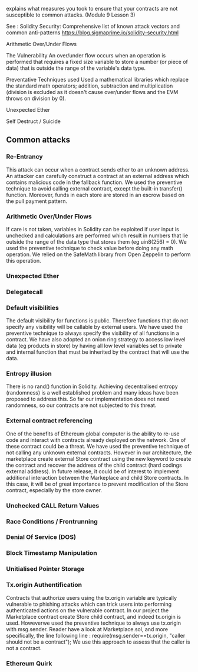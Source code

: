 explains what measures you took to ensure that your contracts are not susceptible to common attacks. (​Module 9 Lesson 3)

See : Solidity Security: Comprehensive list of known attack vectors and common anti-patterns
https://blog.sigmaprime.io/solidity-security.html


Arithmetic Over/Under Flows

The Vulnerability
An over/under flow occurs when an operation is performed that requires a fixed size variable to store a number (or piece of data) that is outside the range of the variable's data type.

Preventative Techniques used
Used a mathematical libraries which replace the standard math operators; addition, subtraction and multiplication (division is excluded as it doesn't cause over/under flows and the EVM throws on division by 0).


Unexpected Ether

Self Destruct / Suicide

## Common attacks
### Re-Entrancy
This attack can occur when a contract sends ether to an unknown address. An attacker can carefully construct a contract at an external address which contains malicious code in the fallback function. We used the preventive technique to avoid calling external contract, except the built-in transfer() function. Moreover, funds in each store are stored in an escrow based on the pull payment pattern.
### Arithmetic Over/Under Flows
If care is not taken, variables in Solidity can be exploited if user input is unchecked and calculations are performed which result in numbers that lie outside the range of the data type that stores them (eg uin8(256) = 0). We used the preventive technique to check value before doing any math operation. We relied on the SafeMath library from Open Zeppelin to perform this operation.
### Unexpected Ether
### Delegatecall
### Default visibilities
The default visibility for functions is public. Therefore functions that do not specify any visibility will be callable by external users. We have used the  preventive technique to always specify the visibility of all functions in a contract. We have also adopted an onion ring strategy to access low level data (eg products in store) by having all low level variables set to private and internal function that must be inherited by the contract that will use the data.
### Entropy illusion
There is no rand() function in Solidity. Achieving decentralised entropy (randomness) is a well established problem and many ideas have been proposed to address this. So far our implementation does not need randomness, so our contracts are not subjected to this threat.
### External contract referencing
One of the benefits of Ethereum global computer is the ability to re-use code and interact with contracts already deployed on the network. One of these contract could be a threat. We have used the preventive technique of not calling any unknown external contracts. However in our architecture, the marketplace create external Store contract using the new keyword to create the contract and recover the address of the child contract (hard codings external address). In future release, it could be of interest to implement additional interaction between the Markeplace and child Store contracts. In this case, it will be of great importance to prevent modification of the Store contract, especially by the store owner.

### Unchecked CALL Return Values
### Race Conditions / Frontrunning
### Denial Of Service (DOS)
### Block Timestamp Manipulation

### Unitialised Pointer Storage
### Tx.origin Authentification
Contracts that authorize users using the tx.origin variable are typically vulnerable to phishing attacks which can trick users into performing authenticated actions on the vulnerable contract. In our project the Marketplace contract create Store child contract, and indeed tx.origin is used. Howeverwe used the preventive technique to always use tx.origin with msg.sender. Reader have a look at Marketplace.sol, and more specifically, the line following line : require(msg.sender==tx.origin, "caller should not be a contract"); We use this approach to assess that the caller is not a contract.
### Ethereum Quirk
